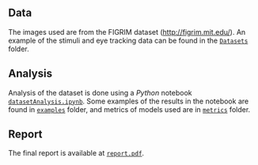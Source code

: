 ## Data

The images used are from the FIGRIM dataset (http://figrim.mit.edu/). An example of the stimuli and eye tracking data can be found in the [`Datasets`](Datasets) folder.

## Analysis

Analysis of the dataset is done using a *Python* notebook [`datasetAnalysis.ipynb`](datasetAnalysis.ipynb).
Some examples of the results in the notebook are found in [`examples`](examples) folder, and metrics of models used are in [`metrics`](metrics) folder.

## Report

The final report is available at [`report.pdf`](report.pdf).